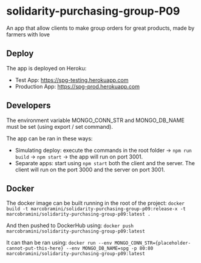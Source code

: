 # solidarity-purchasing-group-P09

An app that allow clients to make group orders for great products, made by farmers with love

## Deploy

The app is deployed on Heroku:

- Test App: https://spg-testing.herokuapp.com
- Production App: https://spg-prod.herokuapp.com

## Developers

The environment variable MONGO_CONN_STR and MONGO_DB_NAME must be set (using export / set command).

The app can be ran in these ways:

- Simulating deploy: execute the commands in the root folder -> `npm run build` -> `npm start` -> the app will run on port 3001.
- Separate apps: start using `npm start` both the client and the server. The client will run on the port 3000 and the server on port 3001.

## Docker

The docker image can be built running in the root of the project:
`docker build -t marcobramini/solidarity-purchasing-group-p09:release-x -t marcobramini/solidarity-purchasing-group-p09:latest .`

And then pushed to DockerHub using:
`docker push marcobramini/solidarity-purchasing-group-p09:latest`

It can than be ran using:
`docker run --env MONGO_CONN_STR={placeholder-cannot-put-this-here} --env MONGO_DB_NAME=spg -p 80:80 marcobramini/solidarity-purchasing-group-p09:latest`
